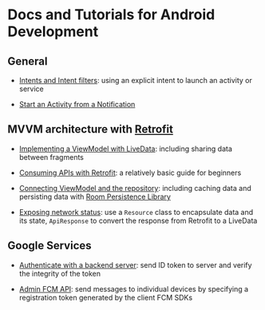 # Docs and Tutorials for Android Development

## General

* [Intents and Intent filters](https://developer.android.com/guide/components/intents-filters#top_of_page): using an explicit intent to launch an activity or service

* [Start an Activity from a Notification](https://developer.android.com/training/notify-user/navigation)

## MVVM architecture with [Retrofit](http://square.github.io/retrofit/)

* [Implementing a ViewModel with LiveData](https://developer.android.com/topic/libraries/architecture/viewmodel): including sharing data between fragments

* [Consuming APIs with Retrofit](https://guides.codepath.com/android/consuming-apis-with-retrofit): a relatively basic guide for beginners

* [Connecting ViewModel and the repository](https://developer.android.com/jetpack/docs/guide#connecting_viewmodel_and_the_repository): including caching data and persisting data with [Room Persistence Library](https://developer.android.com/training/data-storage/room/)

* [Exposing network status](https://developer.android.com/jetpack/docs/guide#addendum): use a `Resource` class to encapsulate data and its state, `ApiResponse` to convert the response from Retrofit to a LiveData

## Google Services

* [Authenticate with a backend server](https://developers.google.com/identity/sign-in/android/backend-auth): send ID token to server and verify the integrity of the token

* [Admin FCM API](https://firebase.google.com/docs/cloud-messaging/admin/send-messages): send messages to individual devices by specifying a registration token generated by the client FCM SDKs
